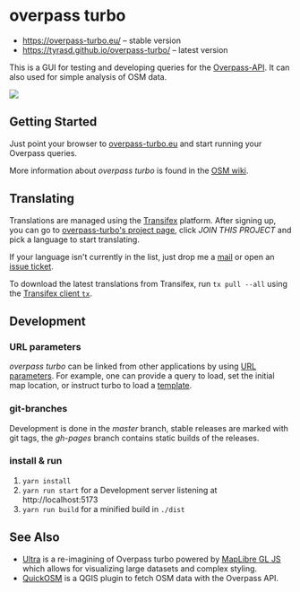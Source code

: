 # overpass turbo

- https://overpass-turbo.eu/ – stable version
- https://tyrasd.github.io/overpass-turbo/ – latest version

This is a GUI for testing and developing queries for the [Overpass-API](https://www.overpass-api.de/). It can also used for simple analysis of OSM data.

[![](https://upload.wikimedia.org/wikipedia/commons/thumb/0/0c/Overpass_turbo_screenshot_2022.png/1280px-Overpass_turbo_screenshot_2022.png)](https://overpass-turbo.eu)

## Getting Started

Just point your browser to [overpass-turbo.eu](https://overpass-turbo.eu) and start running your Overpass queries.

More information about _overpass turbo_ is found in the [OSM wiki](https://wiki.openstreetmap.org/wiki/Overpass_turbo).

## Translating

Translations are managed using the [Transifex](https://explore.transifex.com/overpass-turbo/overpass-turbo) platform. After signing up, you can go to [overpass-turbo's project page](https://explore.transifex.com/overpass-turbo/overpass-turbo), click _JOIN THIS PROJECT_ and pick a language to start translating.

If your language isn't currently in the list, just drop me a [mail](mailto:tyr.asd@gmail.com) or open an [issue ticket](https://github.com/tyrasd/overpass-turbo/issues/new).

To download the latest translations from Transifex, run `tx pull --all` using the [Transifex client `tx`](https://docs.transifex.com/client/introduction).

## Development

### URL parameters

_overpass turbo_ can be linked from other applications by using [URL parameters](https://wiki.openstreetmap.org/wiki/Overpass_turbo/Development#URL_Parameters).
For example, one can provide a query to load, set the initial map location, or instruct turbo to load a [template](https://wiki.openstreetmap.org/wiki/Overpass_turbo/Templates).

### git-branches

Development is done in the _master_ branch, stable releases are marked with git tags, the _gh-pages_ branch contains static builds of the releases.

### install & run

1. `yarn install`
2. `yarn run start` for a Development server listening at http://localhost:5173
3. `yarn run build` for a minified build in `./dist`

## See Also

- [Ultra](https://gitlab.com/trailstash/ultra) is a re-imagining of Overpass turbo powered by [MapLibre GL JS](https://wiki.openstreetmap.org/wiki/MapLibre_GL_JS) which allows for visualizing large datasets and complex styling.
- [QuickOSM](http://plugins.qgis.org/plugins/QuickOSM/) is a QGIS plugin to fetch OSM data with the Overpass API.
